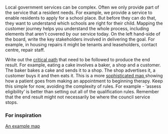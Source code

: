 Local government services can be complex. Often we only provide part of the service that a resident needs. For example, we provide a service to enable residents to apply for a school place. But before they can do that, they want to understand which schools are right for their child. Mapping the customer journey helps you understand the whole process, including elements that aren't covered by our service today.
On the left hand-side of the board, write the key stakeholders involved in delivering the goal. For example, in housing repairs it might be tenants and leaseholders, contact centre, repair staff. 

Write out the <a href="https://en.wikipedia.org/wiki/Critical_path_method">critical path</a> that need to be followed to produce the end result. For example, eating a cake involves a baker, a shop and a customer. The baker bakes a cake and sends it to a shop. The shop advertises it, a customer buys it and then eats it. This is a more <a href="https://zapier.cachefly.net/storage/photos/7eab738ac3810ab574c1404854d63e70.png">sophisticated map </a>showing how a patient goes from making an appointment to beginning therapy.
Keep this simple for now, avoiding the complexity of rules. For example - ‘assess eligibility’ is better than setting out all of the qualification rules.
Remember that the end result might not necessarily be where the council service stops.<h3>For inspiration</h3><a href="https://zapier.cachefly.net/storage/photos/7eab738ac3810ab574c1404854d63e70.png">An example map</a>
